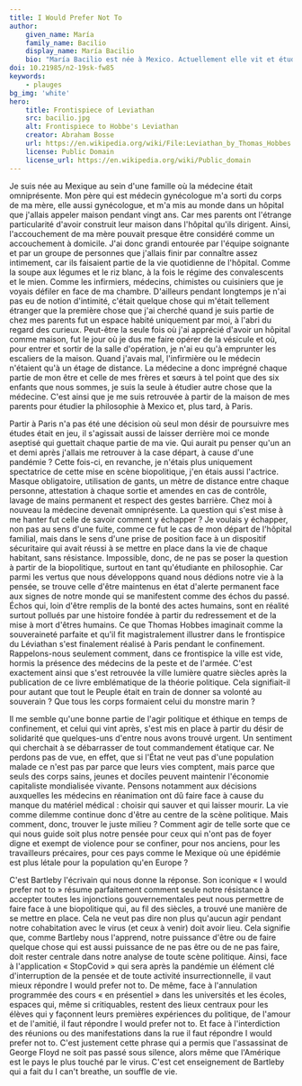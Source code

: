 ```yaml
---
title: I Would Prefer Not To 
author:
    given_name: María
    family_name: Bacilio
    display_name: María Bacilio
    bio: "María Bacilio est née à Mexico. Actuellement elle vit et étudie à Paris où elle est en première année de thèse en philosophie à l’École Normale Supérieure. Elle a fait son master en philosophie contemporaine à l’ENS et sa licence en philosophie à l’Universidad Nacional Autónoma de México."
doi: 10.21985/n2-19sk-fw85
keywords:
    - plauges
bg_img: 'white'
hero:
    title: Frontispiece of Leviathan
    src: bacilio.jpg
    alt: Frontispiece to Hobbe's Leviathan  
    creator: Abraham Bosse 
    url: https://en.wikipedia.org/wiki/File:Leviathan_by_Thomas_Hobbes.jpg
    license: Public Domain
    license_url: https://en.wikipedia.org/wiki/Public_domain
---
```


Je suis née au Mexique au sein d'une famille où la médecine était omniprésente. Mon père qui est médecin gynécologue m'a sorti du corps de ma mère, elle aussi gynécologue, et m'a mis au monde dans un hôpital que j'allais appeler maison pendant vingt ans. Car mes parents ont l'étrange particularité d'avoir construit leur maison dans l'hôpital qu'ils dirigent. Ainsi, l'accouchement de ma mère pouvait presque être considéré comme un accouchement à domicile. J'ai donc grandi entourée par l'équipe soignante et par un groupe de personnes que j'allais finir par connaître assez intimement, car ils faisaient partie de la vie quotidienne de l'hôpital. Comme la soupe aux légumes et le riz blanc, à la fois le régime des convalescents et le mien. Comme les infirmiers, médecins, chimistes ou cuisiniers que je voyais défiler en face de ma chambre. D'ailleurs pendant longtemps je n'ai pas eu de notion d'intimité, c'était quelque chose qui m'était tellement étranger que la première chose que j'ai cherché quand je suis partie de chez mes parents fut un espace habité uniquement par moi, à l'abri du regard des curieux. Peut-être la seule fois où j'ai apprécié d'avoir un hôpital comme maison, fut le jour où je dus me faire opérer de la vésicule et où, pour entrer et sortir de la salle d'opération, je n'ai eu qu'à emprunter les escaliers de la maison. Quand j'avais mal, l'infirmière ou le médecin n'étaient qu'à un étage de distance. La médecine a donc imprégné chaque partie de mon être et celle de mes frères et sœurs à tel point que des six enfants que nous sommes, je suis la seule à étudier autre chose que la médecine. C'est ainsi que je me suis retrouvée à partir de la maison de mes parents pour étudier la philosophie à Mexico et, plus tard, à Paris.

Partir à Paris n'a pas été une décision où seul mon désir de poursuivre mes études était en jeu, il s'agissait aussi de laisser derrière moi ce monde aseptisé qui guettait chaque partie de ma vie. Qui aurait pu penser qu'un an et demi après j'allais me retrouver à la case départ, à cause d'une pandémie ? Cette fois-ci, en revanche, je n'étais plus uniquement spectatrice de cette mise en scène biopolitique, j'en étais aussi l'actrice. Masque obligatoire, utilisation de gants, un mètre de distance entre chaque personne, attestation à chaque sortie et amendes en cas de contrôle, lavage de mains permanent et respect des gestes barrière. Chez moi à nouveau la médecine devenait omniprésente. La question qui s'est mise à me hanter fut celle de savoir comment y échapper ? Je voulais y échapper, non pas au sens d'une fuite, comme ce fut le cas de mon départ de l'hôpital familial, mais dans le sens d'une prise de position face à un dispositif sécuritaire qui avait réussi à se mettre en place dans la vie de chaque habitant, sans résistance. Impossible, donc, de ne pas se poser la question à partir de la biopolitique, surtout en tant qu'étudiante en philosophie. Car parmi les vertus que nous développons quand nous dédions notre vie à la pensée, se trouve celle d'être maintenus en état d'alerte permanent face aux signes de notre monde qui se manifestent comme des échos du passé. Échos qui, loin d'être remplis de la bonté des actes humains, sont en réalité surtout pollués par une histoire fondée à partir du redressement et de la mise à mort d'êtres humains. Ce que Thomas Hobbes imaginait comme la souveraineté parfaite et qu'il fit magistralement illustrer dans le frontispice du Léviathan s'est finalement réalisé à Paris pendant le confinement. Rappelons-nous seulement comment, dans ce frontispice la ville est vide, hormis la présence des médecins de la peste et de l'armée. C'est exactement ainsi que s'est retrouvée la ville lumière quatre siècles après la publication de ce livre emblématique de la théorie politique. Cela signifiait-il pour autant que tout le Peuple était en train de donner sa volonté au souverain ? Que tous les corps formaient celui du monstre marin ?

Il me semble qu'une bonne partie de l'agir politique et éthique en temps de confinement, et celui qui vint après, s'est mis en place à partir du désir de solidarité que quelques-uns d'entre nous avons trouvé urgent. Un sentiment qui cherchait à se débarrasser de tout commandement étatique car. Ne perdons pas de vue, en effet, que si l'État ne veut pas d'une population malade ce n'est pas par parce que leurs vies comptent, mais parce que seuls des corps sains, jeunes et dociles peuvent maintenir l'économie capitaliste mondialisée vivante. Pensons notamment aux décisions auxquelles les médecins en réanimation ont dû faire face à cause du manque du matériel médical : choisir qui sauver et qui laisser mourir. La vie comme dilemme continue donc d'être au centre de la scène politique. Mais comment, donc, trouver le juste milieu ? Comment agir de telle sorte que ce qui nous guide soit plus notre pensée pour ceux qui n'ont pas de foyer digne et exempt de violence pour se confiner, pour nos anciens, pour les travailleurs précaires, pour ces pays comme le Mexique où une épidémie est plus létale pour la population qu'en Europe ?

C'est Bartleby l'écrivain qui nous donne la réponse. Son iconique « I would prefer not to » résume parfaitement comment seule notre résistance à accepter toutes les injonctions gouvernementales peut nous permettre de faire face à une biopolitique qui, au fil des siècles, a trouvé une manière de se mettre en place. Cela ne veut pas dire non plus qu'aucun agir pendant notre cohabitation avec le virus (et ceux à venir) doit avoir lieu. Cela signifie que, comme Bartleby nous l'apprend, notre puissance d'être ou de faire quelque chose qui est aussi puissance de ne pas être ou de ne pas faire, doit rester centrale dans notre analyse de toute scène politique. Ainsi, face à l'application « StopCovid » qui sera après la pandémie un élément clé d'interruption de la pensée et de toute activité insurrectionnelle, il vaut mieux répondre I would prefer not to. De même, face à l'annulation programmée des cours « en présentiel » dans les universités et les écoles, espaces qui, même si critiquables, restent des lieux centraux pour les élèves qui y façonnent leurs premières expériences du politique, de l'amour et de l'amitié, il faut répondre I would prefer not to. Et face à l'interdiction des réunions ou des manifestations dans la rue il faut répondre I would prefer not to. C'est justement cette phrase qui a permis que l'assassinat de George Floyd ne soit pas passé sous silence, alors même que l'Amérique est le pays le plus touché par le virus. C'est cet enseignement de Bartleby qui a fait du I can't breathe, un souffle de vie.
